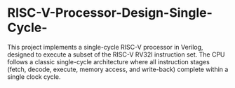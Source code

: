 # RISC-V-Processor-Design-Single-Cycle-
This project implements a single-cycle RISC-V processor in Verilog, designed to execute a subset of the RISC-V RV32I instruction set. The CPU follows a classic single-cycle architecture where all instruction stages (fetch, decode, execute, memory access, and write-back) complete within a single clock cycle.

